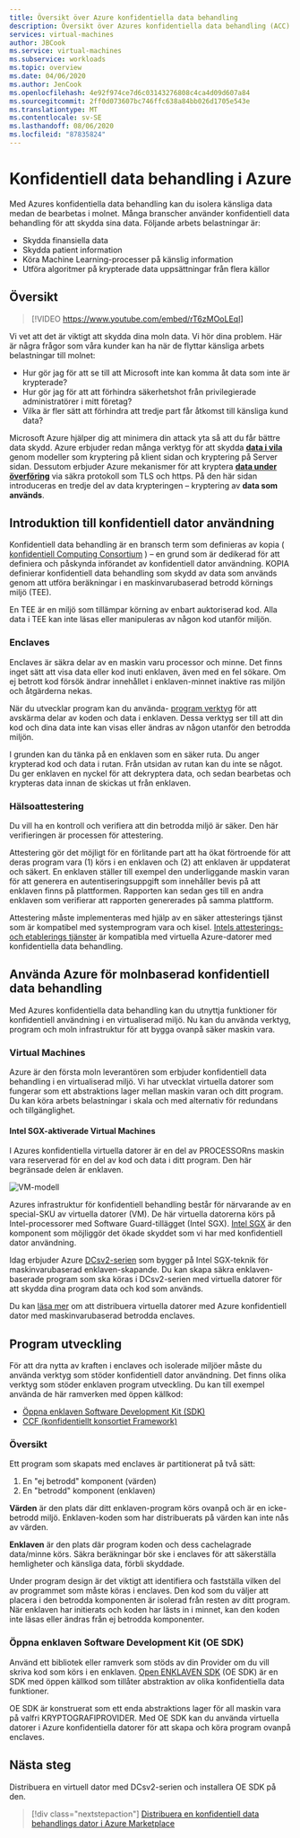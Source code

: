 ```yaml
---
title: Översikt över Azure konfidentiella data behandling
description: Översikt över Azures konfidentiella data behandling (ACC)
services: virtual-machines
author: JBCook
ms.service: virtual-machines
ms.subservice: workloads
ms.topic: overview
ms.date: 04/06/2020
ms.author: JenCook
ms.openlocfilehash: 4e92f974ce7d6c03143276808c4ca4d09d607a84
ms.sourcegitcommit: 2ff0d073607bc746ffc638a84bb026d1705e543e
ms.translationtype: MT
ms.contentlocale: sv-SE
ms.lasthandoff: 08/06/2020
ms.locfileid: "87835824"
---
```

# <a name="confidential-computing-on-azure"></a>Konfidentiell data behandling i Azure

Med Azures konfidentiella data behandling kan du isolera känsliga data medan de bearbetas i molnet. Många branscher använder konfidentiell data behandling för att skydda sina data. Följande arbets belastningar är:

- Skydda finansiella data
- Skydda patient information
- Köra Machine Learning-processer på känslig information
- Utföra algoritmer på krypterade data uppsättningar från flera källor


## <a name="overview"></a>Översikt
<p><p>


> [!VIDEO https://www.youtube.com/embed/rT6zMOoLEqI]

Vi vet att det är viktigt att skydda dina moln data. Vi hör dina problem. Här är några frågor som våra kunder kan ha när de flyttar känsliga arbets belastningar till molnet: 

- Hur gör jag för att se till att Microsoft inte kan komma åt data som inte är krypterade?
- Hur gör jag för att att förhindra säkerhetshot från privilegierade administratörer i mitt företag?
- Vilka är fler sätt att förhindra att tredje part får åtkomst till känsliga kund data?

Microsoft Azure hjälper dig att minimera din attack yta så att du får bättre data skydd. Azure erbjuder redan många verktyg för att skydda [**data i vila**](../security/fundamentals/encryption-atrest.md) genom modeller som kryptering på klient sidan och kryptering på Server sidan. Dessutom erbjuder Azure mekanismer för att kryptera [**data under överföring**](../security/fundamentals/data-encryption-best-practices.md#protect-data-in-transit) via säkra protokoll som TLS och https. På den här sidan introduceras en tredje del av data krypteringen – kryptering av **data som används**.


## <a name="introduction-to-confidential-computing"></a>Introduktion till konfidentiell dator användning<a id="intro to acc"></a>

Konfidentiell data behandling är en bransch term som definieras av kopia ( [konfidentiell Computing Consortium](https://confidentialcomputing.io/) ) – en grund som är dedikerad för att definiera och påskynda införandet av konfidentiell dator användning. KOPIA definierar konfidentiell data behandling som skydd av data som används genom att utföra beräkningar i en maskinvarubaserad betrodd körnings miljö (TEE).

En TEE är en miljö som tillämpar körning av enbart auktoriserad kod. Alla data i TEE kan inte läsas eller manipuleras av någon kod utanför miljön.

### <a name="enclaves"></a>Enclaves

Enclaves är säkra delar av en maskin varu processor och minne. Det finns inget sätt att visa data eller kod inuti enklaven, även med en fel sökare. Om ej betrott kod försök ändrar innehållet i enklaven-minnet inaktive ras miljön och åtgärderna nekas.

När du utvecklar program kan du använda- [program verktyg](#oe-sdk) för att avskärma delar av koden och data i enklaven. Dessa verktyg ser till att din kod och dina data inte kan visas eller ändras av någon utanför den betrodda miljön. 

I grunden kan du tänka på en enklaven som en säker ruta. Du anger krypterad kod och data i rutan. Från utsidan av rutan kan du inte se något. Du ger enklaven en nyckel för att dekryptera data, och sedan bearbetas och krypteras data innan de skickas ut från enklaven.

### <a name="attestation"></a>Hälsoattestering

Du vill ha en kontroll och verifiera att din betrodda miljö är säker. Den här verifieringen är processen för attestering. 

Attestering gör det möjligt för en förlitande part att ha ökat förtroende för att deras program vara (1) körs i en enklaven och (2) att enklaven är uppdaterat och säkert. En enklaven ställer till exempel den underliggande maskin varan för att generera en autentiseringsuppgift som innehåller bevis på att enklaven finns på plattformen. Rapporten kan sedan ges till en andra enklaven som verifierar att rapporten genererades på samma plattform.

Attestering måste implementeras med hjälp av en säker attesterings tjänst som är kompatibel med systemprogram vara och kisel. [Intels attesterings-och etablerings tjänster](https://software.intel.com/sgx/attestation-services) är kompatibla med virtuella Azure-datorer med konfidentiella data behandling.


## <a name="using-azure-for-cloud-based-confidential-computing"></a>Använda Azure för molnbaserad konfidentiell data behandling<a id="cc-on-azure"></a>

Med Azures konfidentiella data behandling kan du utnyttja funktioner för konfidentiell användning i en virtualiserad miljö. Nu kan du använda verktyg, program och moln infrastruktur för att bygga ovanpå säker maskin vara. 

### <a name="virtual-machines"></a>Virtual Machines

Azure är den första moln leverantören som erbjuder konfidentiell data behandling i en virtualiserad miljö. Vi har utvecklat virtuella datorer som fungerar som ett abstraktions lager mellan maskin varan och ditt program. Du kan köra arbets belastningar i skala och med alternativ för redundans och tillgänglighet.  

#### <a name="intel-sgx-enabled-virtual-machines"></a>Intel SGX-aktiverade Virtual Machines

I Azures konfidentiella virtuella datorer är en del av PROCESSORns maskin vara reserverad för en del av kod och data i ditt program. Den här begränsade delen är enklaven. 

![VM-modell](media/overview/hardware-backed-enclave.png)

Azures infrastruktur för konfidentiell behandling består för närvarande av en special-SKU av virtuella datorer (VM). De här virtuella datorerna körs på Intel-processorer med Software Guard-tillägget (Intel SGX). [Intel SGX](https://intel.com/sgx) är den komponent som möjliggör det ökade skyddet som vi har med konfidentiell dator användning. 

Idag erbjuder Azure [DCsv2-serien](https://docs.microsoft.com/azure/virtual-machines/dcv2-series) som bygger på Intel SGX-teknik för maskinvarubaserad enklaven-skapande. Du kan skapa säkra enklaven-baserade program som ska köras i DCsv2-serien med virtuella datorer för att skydda dina program data och kod som används. 

Du kan [läsa mer](virtual-machine-solutions.md) om att distribuera virtuella datorer med Azure konfidentiell dator med maskinvarubaserad betrodda enclaves.

## <a name="application-development"></a>Program utveckling<a id="application-development"></a>

För att dra nytta av kraften i enclaves och isolerade miljöer måste du använda verktyg som stöder konfidentiell dator användning. Det finns olika verktyg som stöder enklaven program utveckling. Du kan till exempel använda de här ramverken med öppen källkod: 

- [Öppna enklaven Software Development Kit (SDK)](https://github.com/openenclave/openenclave)
- [CCF (konfidentiellt konsortiet Framework)](https://github.com/Microsoft/CCF)

### <a name="overview"></a>Översikt

Ett program som skapats med enclaves är partitionerat på två sätt:
1. En "ej betrodd" komponent (värden)
1. En "betrodd" komponent (enklaven)

**Värden** är den plats där ditt enklaven-program körs ovanpå och är en icke-betrodd miljö. Enklaven-koden som har distribuerats på värden kan inte nås av värden. 

**Enklaven** är den plats där program koden och dess cachelagrade data/minne körs. Säkra beräkningar bör ske i enclaves för att säkerställa hemligheter och känsliga data, förbli skyddade. 

Under program design är det viktigt att identifiera och fastställa vilken del av programmet som måste köras i enclaves. Den kod som du väljer att placera i den betrodda komponenten är isolerad från resten av ditt program. När enklaven har initierats och koden har lästs in i minnet, kan den koden inte läsas eller ändras från ej betrodda komponenter. 

### <a name="open-enclave-software-development-kit-oe-sdk"></a>Öppna enklaven Software Development Kit (OE SDK)<a id="oe-sdk"></a>

Använd ett bibliotek eller ramverk som stöds av din Provider om du vill skriva kod som körs i en enklaven. [Open ENKLAVEN SDK](https://github.com/openenclave/openenclave) (OE SDK) är en SDK med öppen källkod som tillåter abstraktion av olika konfidentiella data funktioner. 

OE SDK är konstruerat som ett enda abstraktions lager för all maskin vara på valfri KRYPTOGRAFIPROVIDER. Med OE SDK kan du använda virtuella datorer i Azure konfidentiella datorer för att skapa och köra program ovanpå enclaves.

## <a name="next-steps"></a>Nästa steg

Distribuera en virtuell dator med DCsv2-serien och installera OE SDK på den.

> [!div class="nextstepaction"]
> [Distribuera en konfidentiell data behandlings dator i Azure Marketplace](quick-create-marketplace.md)
